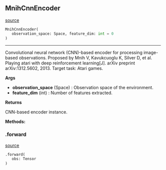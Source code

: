 #


## MnihCnnEncoder
[source](https://github.com/RLE-Foundation/Hsuanwu\blob\main\hsuanwu/xploit/encoder/mnih_cnn_encoder.py\#L8)
```python 
MnihCnnEncoder(
   observation_space: Space, feature_dim: int = 0
)
```


---
Convolutional neural network (CNN)-based encoder for processing image-based observations.
Proposed by Mnih V, Kavukcuoglu K, Silver D, et al. Playing atari with deep reinforcement learning[J]. arXiv preprint arXiv:1312.5602, 2013.
Target task: Atari games.


**Args**

* **observation_space** (Space) : Observation space of the environment.
* **feature_dim** (int) : Number of features extracted.


**Returns**

CNN-based encoder instance.


**Methods:**


### .forward
[source](https://github.com/RLE-Foundation/Hsuanwu\blob\main\hsuanwu/xploit/encoder/mnih_cnn_encoder.py\#L45)
```python
.forward(
   obs: Tensor
)
```

